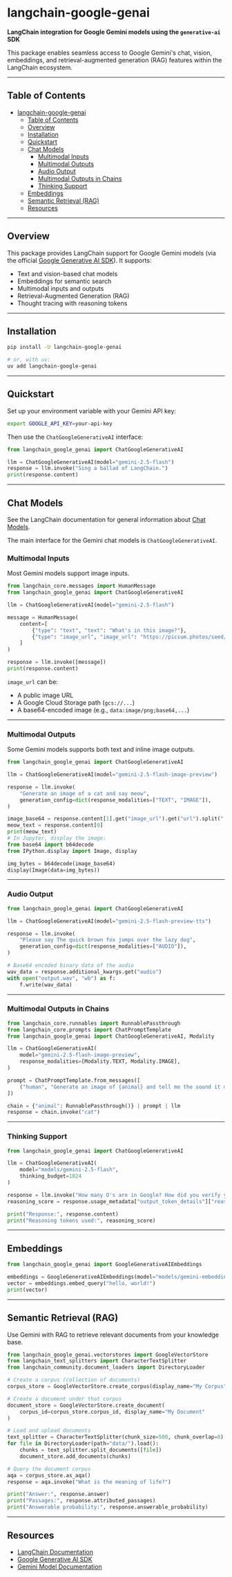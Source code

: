 # langchain-google-genai

**LangChain integration for Google Gemini models using the `generative-ai` SDK**

This package enables seamless access to Google Gemini's chat, vision, embeddings, and retrieval-augmented generation (RAG) features within the LangChain ecosystem.

---

## Table of Contents

- [langchain-google-genai](#langchain-google-genai)
  - [Table of Contents](#table-of-contents)
  - [Overview](#overview)
  - [Installation](#installation)
  - [Quickstart](#quickstart)
  - [Chat Models](#chat-models)
    - [Multimodal Inputs](#multimodal-inputs)
    - [Multimodal Outputs](#multimodal-outputs)
    - [Audio Output](#audio-output)
    - [Multimodal Outputs in Chains](#multimodal-outputs-in-chains)
    - [Thinking Support](#thinking-support)
  - [Embeddings](#embeddings)
  - [Semantic Retrieval (RAG)](#semantic-retrieval-rag)
  - [Resources](#resources)

---

## Overview

This package provides LangChain support for Google Gemini models (via the official [Google Generative AI SDK](https://googleapis.github.io/python-genai/)). It supports:

- Text and vision-based chat models
- Embeddings for semantic search
- Multimodal inputs and outputs
- Retrieval-Augmented Generation (RAG)
- Thought tracing with reasoning tokens

---

## Installation

```bash
pip install -U langchain-google-genai

# or, with uv:
uv add langchain-google-genai
````

---

## Quickstart

Set up your environment variable with your Gemini API key:

```bash
export GOOGLE_API_KEY=your-api-key
```

Then use the `ChatGoogleGenerativeAI` interface:

```python
from langchain_google_genai import ChatGoogleGenerativeAI

llm = ChatGoogleGenerativeAI(model="gemini-2.5-flash")
response = llm.invoke("Sing a ballad of LangChain.")
print(response.content)
```

---

## Chat Models

See the LangChain documentation for general information about [Chat Models](https://docs.langchain.com/oss/python/langchain/models).

The main interface for the Gemini chat models is `ChatGoogleGenerativeAI`.

### Multimodal Inputs

Most Gemini models support image inputs.

```python
from langchain_core.messages import HumanMessage
from langchain_google_genai import ChatGoogleGenerativeAI

llm = ChatGoogleGenerativeAI(model="gemini-2.5-flash")

message = HumanMessage(
    content=[
        {"type": "text", "text": "What's in this image?"},
        {"type": "image_url", "image_url": "https://picsum.photos/seed/picsum/200/300"},
    ]
)

response = llm.invoke([message])
print(response.content)
```

`image_url` can be:

- A public image URL
- A Google Cloud Storage path (`gcs://...`)
- A base64-encoded image (e.g., `data:image/png;base64,...`)

---

### Multimodal Outputs

Some Gemini models supports both text and inline image outputs.

```python
from langchain_google_genai import ChatGoogleGenerativeAI

llm = ChatGoogleGenerativeAI(model="gemini-2.5-flash-image-preview")

response = llm.invoke(
    "Generate an image of a cat and say meow",
    generation_config=dict(response_modalities=["TEXT", "IMAGE"]),
)

image_base64 = response.content[1].get("image_url").get("url").split(",")[-1]
meow_text = response.content[0]
print(meow_text)
# In Jupyter, display the image:
from base64 import b64decode
from IPython.display import Image, display

img_bytes = b64decode(image_base64)
display(Image(data=img_bytes))
```

---

### Audio Output

```python
from langchain_google_genai import ChatGoogleGenerativeAI

llm = ChatGoogleGenerativeAI(model="gemini-2.5-flash-preview-tts")

response = llm.invoke(
    "Please say The quick brown fox jumps over the lazy dog",
    generation_config=dict(response_modalities=["AUDIO"]),
)

# Base64 encoded binary data of the audio
wav_data = response.additional_kwargs.get("audio")
with open("output.wav", "wb") as f:
    f.write(wav_data)
```

---

### Multimodal Outputs in Chains

```python
from langchain_core.runnables import RunnablePassthrough
from langchain_core.prompts import ChatPromptTemplate
from langchain_google_genai import ChatGoogleGenerativeAI, Modality

llm = ChatGoogleGenerativeAI(
    model="gemini-2.5-flash-image-preview",
    response_modalities=[Modality.TEXT, Modality.IMAGE],
)

prompt = ChatPromptTemplate.from_messages([
    ("human", "Generate an image of {animal} and tell me the sound it makes.")
])

chain = {"animal": RunnablePassthrough()} | prompt | llm
response = chain.invoke("cat")
```

---

### Thinking Support

```python
from langchain_google_genai import ChatGoogleGenerativeAI

llm = ChatGoogleGenerativeAI(
    model="models/gemini-2.5-flash",
    thinking_budget=1024
)

response = llm.invoke("How many O's are in Google? How did you verify your answer?")
reasoning_score = response.usage_metadata["output_token_details"]["reasoning"]

print("Response:", response.content)
print("Reasoning tokens used:", reasoning_score)
```

---

## Embeddings

```python
from langchain_google_genai import GoogleGenerativeAIEmbeddings

embeddings = GoogleGenerativeAIEmbeddings(model="models/gemini-embedding-001")
vector = embeddings.embed_query("hello, world!")
print(vector)
```

---

## Semantic Retrieval (RAG)

Use Gemini with RAG to retrieve relevant documents from your knowledge base.

```python
from langchain_google_genai.vectorstores import GoogleVectorStore
from langchain_text_splitters import CharacterTextSplitter
from langchain_community.document_loaders import DirectoryLoader

# Create a corpus (collection of documents)
corpus_store = GoogleVectorStore.create_corpus(display_name="My Corpus")

# Create a document under that corpus
document_store = GoogleVectorStore.create_document(
    corpus_id=corpus_store.corpus_id, display_name="My Document"
)

# Load and upload documents
text_splitter = CharacterTextSplitter(chunk_size=500, chunk_overlap=0)
for file in DirectoryLoader(path="data/").load():
    chunks = text_splitter.split_documents([file])
    document_store.add_documents(chunks)

# Query the document corpus
aqa = corpus_store.as_aqa()
response = aqa.invoke("What is the meaning of life?")

print("Answer:", response.answer)
print("Passages:", response.attributed_passages)
print("Answerable probability:", response.answerable_probability)
```

---

## Resources

- [LangChain Documentation](https://docs.langchain.com/)
- [Google Generative AI SDK](https://googleapis.github.io/python-genai/)
- [Gemini Model Documentation](https://ai.google.dev/gemini-api/docs)
